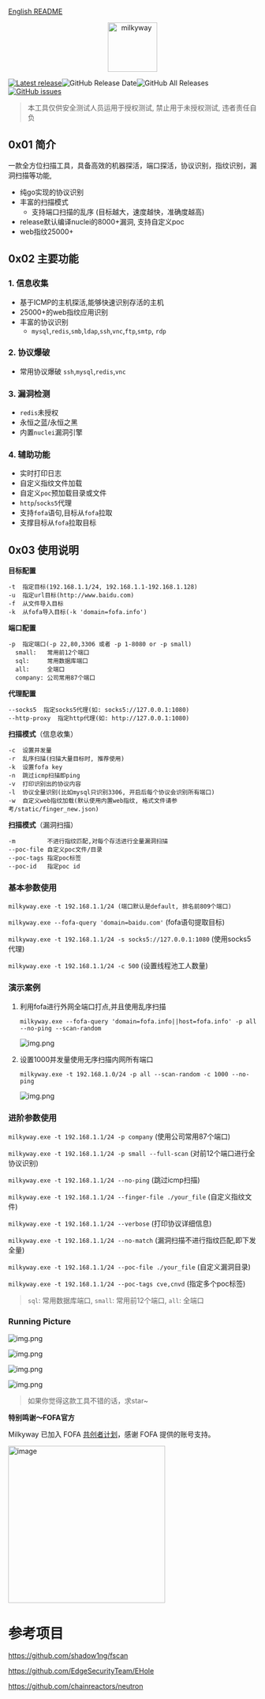 [English README](https://github.com/polite-007/Milkyway/blob/main/README_EN.md)
<p align="center">
  <img src="static/images/Milkyway-logo.svg" width="100px" alt="milkyway">
</p>

[![Latest release](https://img.shields.io/github/v/release/polite-007/Milkyway)](https://github.com/polite-007/Milkyway/releases/latest)![GitHub Release Date](https://img.shields.io/github/release-date/polite-007/Milkyway)![GitHub All Releases](https://img.shields.io/github/downloads/polite-007/Milkyway/total)[![GitHub issues](https://img.shields.io/github/issues/polite-007/Milkyway)](https://github.com/polite-007/Milkyway/issues)

> 本工具仅供安全测试人员运用于授权测试, 禁止用于未授权测试, 违者责任自负

## 0x01 简介

一款全方位扫描工具，具备高效的机器探活，端口探活，协议识别，指纹识别，漏洞扫描等功能,

- 纯go实现的协议识别
- 丰富的扫描模式
  - 支持端口扫描的乱序 (目标越大，速度越快，准确度越高)
- release默认编译nuclei的8000+漏洞, 支持自定义poc
- web指纹25000+

## 0x02 主要功能

### 1. 信息收集
- 基于ICMP的主机探活,能够快速识别存活的主机
- 25000+的web指纹应用识别
- 丰富的协议识别
  - `mysql`,`redis`,`smb`,`ldap`,`ssh`,`vnc`,`ftp`,`smtp`, `rdp`

### 2. 协议爆破
- 常用协议爆破 `ssh`,`mysql`,`redis`,`vnc`

### 3. 漏洞检测
- `redis`未授权
- 永恒之蓝/永恒之黑
- 内置`nuclei`漏洞引擎

### 4. 辅助功能
- 实时打印日志
- 自定义指纹文件加载
- 自定义`poc`预加载目录或文件
- `http`/`socks5`代理
- 支持`fofa`语句,目标从`fofa`拉取
- 支撑目标从`fofa`拉取目标

## 0x03 使用说明

**目标配置**
```
-t  指定目标(192.168.1.1/24, 192.168.1.1-192.168.1.128)
-u  指定url目标(http://www.baidu.com)
-f  从文件导入目标
-k  从fofa导入目标(-k 'domain=fofa.info')
```

**端口配置**
```
-p  指定端口(-p 22,80,3306 或者 -p 1-8080 or -p small)
  small:   常用前12个端口
  sql:     常用数据库端口
  all:     全端口
  company: 公司常用87个端口
```
 
**代理配置**
```
--socks5  指定socks5代理(如: socks5://127.0.0.1:1080)
--http-proxy  指定http代理(如: http://127.0.0.1:1080)
```

**扫描模式**（信息收集）
```
-c  设置并发量
-r  乱序扫描(扫描大量目标时, 推荐使用)
-k  设置fofa key
-n  跳过icmp扫描即ping
-v  打印识别出的协议内容
-l  协议全量识别(比如mysql只识别3306, 开启后每个协议会识别所有端口)
-w  自定义web指纹加载(默认使用内置web指纹, 格式文件请参考/static/finger_new.json)
```

**扫描模式**（漏洞扫描）
```
-m         不进行指纹匹配,对每个存活进行全量漏洞扫描
--poc-file 自定义poc文件/目录
--poc-tags 指定poc标签
--poc-id   指定poc id
```

### 基本参数使用

`milkyway.exe -t 192.168.1.1/24 (端口默认是default, 排名前809个端口)`

`milkyway.exe --fofa-query 'domain=baidu.com'` (fofa语句提取目标)

`milkyway.exe -t 192.168.1.1/24 -s socks5://127.0.0.1:1080` (使用socks5代理)

`milkyway.exe -t 192.168.1.1/24 -c 500` (设置线程池工人数量)

### 演示案例

1. 利用fofa进行外网全端口打点,并且使用乱序扫描
   
   `milkyway.exe --fofa-query 'domain=fofa.info||host=fofa.info' -p all --no-ping --scan-random`

   ![img.png](./static/images/running_picture6.png)
2. 设置1000并发量使用无序扫描内网所有端口

   `milkyway.exe -t 192.168.1.0/24 -p all --scan-random -c 1000 --no-ping`
   
   ![img.png](./static/images/running_picture7.png)

### 进阶参数使用

`milkyway.exe -t 192.168.1.1/24 -p company` (使用公司常用87个端口)

`milkyway.exe -t 192.168.1.1/24 -p small --full-scan` (对前12个端口进行全协议识别)

`milkyway.exe -t 192.168.1.1/24 --no-ping` (跳过icmp扫描)

`milkyway.exe -t 192.168.1.1/24 --finger-file ./your_file` (自定义指纹文件)

`milkyway.exe -t 192.168.1.1/24 --verbose` (打印协议详细信息)

`milkyway.exe -t 192.168.1.1/24 --no-match` (漏洞扫描不进行指纹匹配,即下发全量)

`milkyway.exe -t 192.168.1.1/24 --poc-file ./your_file` (自定义漏洞目录)

`milkyway.exe -t 192.168.1.1/24 --poc-tags cve,cnvd` (指定多个poc标签)

> `sql`: 常用数据库端口, `small`: 常用前12个端口, `all`: 全端口

### Running Picture

![img.png](./static/images/running_picture1.png)

![img.png](./static/images/running_picture2.png)

![img.png](./static/images/running_picture5.png)

![img.png](./static/images/running_picture4.png)

> 如果你觉得这款工具不错的话，求star~

**特别鸣谢～FOFA官方**

Milkyway 已加入 FOFA [共创者计划](https://fofa.info/development)，感谢 FOFA 提供的账号支持。

<img width="318" alt="image" src="static/images/fofa.png">

# 参考项目
https://github.com/shadow1ng/fscan

https://github.com/EdgeSecurityTeam/EHole

https://github.com/chainreactors/neutron
